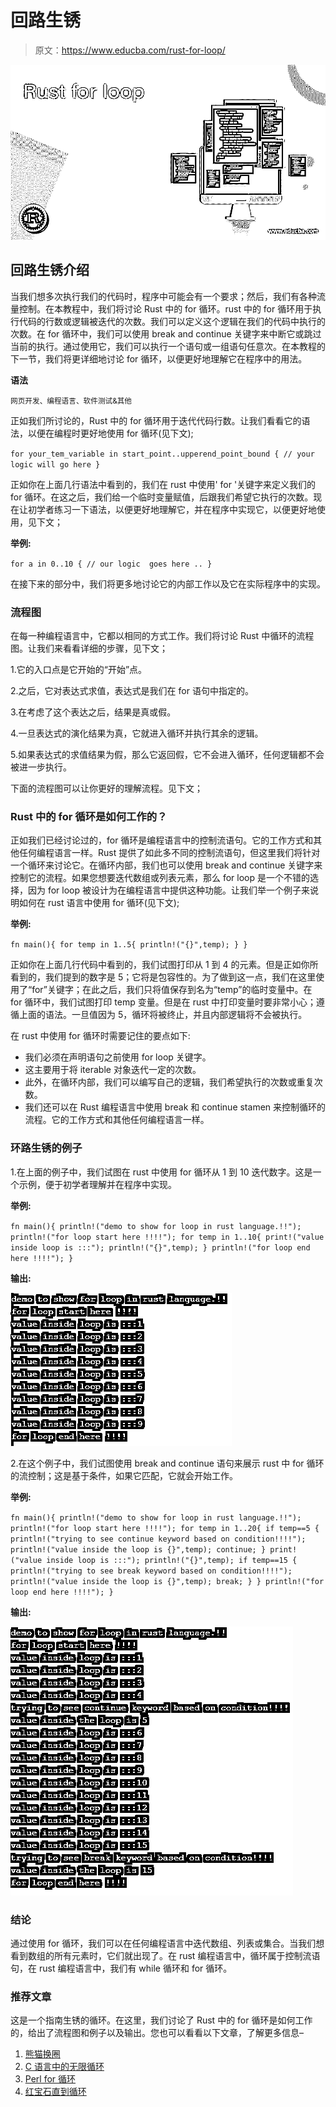 # 回路生锈

> 原文：<https://www.educba.com/rust-for-loop/>

![Rust for loop](img/7782aeb6a48db00a7d2534e6c66f892e.png)



## 回路生锈介绍

当我们想多次执行我们的代码时，程序中可能会有一个要求；然后，我们有各种流量控制。在本教程中，我们将讨论 Rust 中的 for 循环。rust 中的 for 循环用于执行代码的行数或逻辑被迭代的次数。我们可以定义这个逻辑在我们的代码中执行的次数。在 for 循环中，我们可以使用 break and continue 关键字来中断它或跳过当前的执行。通过使用它，我们可以执行一个语句或一组语句任意次。在本教程的下一节，我们将更详细地讨论 for 循环，以便更好地理解它在程序中的用法。

**语法**

<small>网页开发、编程语言、软件测试&其他</small>

正如我们所讨论的，Rust 中的 for 循环用于迭代代码行数。让我们看看它的语法，以便在编程时更好地使用 for 循环(见下文);

`for your_tem_variable in start_point..upperend_point_bound {
// your logic will go here
}`

正如你在上面几行语法中看到的，我们在 rust 中使用' for '关键字来定义我们的 for 循环。在这之后，我们给一个临时变量赋值，后跟我们希望它执行的次数。现在让初学者练习一下语法，以便更好地理解它，并在程序中实现它，以便更好地使用，见下文；

**举例:**

`for a in 0..10 {
// our logic  goes here ..
}`

在接下来的部分中，我们将更多地讨论它的内部工作以及它在实际程序中的实现。

### 流程图

在每一种编程语言中，它都以相同的方式工作。我们将讨论 Rust 中循环的流程图。让我们来看看详细的步骤，见下文；

1.它的入口点是它开始的“开始”点。

2.之后，它对表达式求值，表达式是我们在 for 语句中指定的。

3.在考虑了这个表达之后，结果是真或假。

4.一旦表达式的演化结果为真，它就进入循环并执行其余的逻辑。

5.如果表达式的求值结果为假，那么它返回假，它不会进入循环，任何逻辑都不会被进一步执行。

下面的流程图可以让你更好的理解流程。见下文；

### Rust 中的 for 循环是如何工作的？

正如我们已经讨论过的，for 循环是编程语言中的控制流语句。它的工作方式和其他任何编程语言一样。Rust 提供了如此多不同的控制流语句，但这里我们将针对一个循环来讨论它。在循环内部，我们也可以使用 break and continue 关键字来控制它的流程。如果您想要迭代数组或列表元素，那么 for loop 是一个不错的选择，因为 for loop 被设计为在编程语言中提供这种功能。让我们举一个例子来说明如何在 rust 语言中使用 for 循环(见下文);

**举例:**

`fn main(){
for temp in 1..5{
println!("{}",temp);
}
}`

正如你在上面几行代码中看到的，我们试图打印从 1 到 4 的元素。但是正如你所看到的，我们提到的数字是 5；它将是包容性的。为了做到这一点，我们在这里使用了“for”关键字；在此之后，我们只将值保存到名为“temp”的临时变量中。在 for 循环中，我们试图打印 temp 变量。但是在 rust 中打印变量时要非常小心；遵循上面的语法。一旦值因为 5，循环将被终止，并且内部逻辑将不会被执行。

在 rust 中使用 for 循环时需要记住的要点如下:

*   我们必须在声明语句之前使用 for loop 关键字。
*   这主要用于将 iterable 对象迭代一定的次数。
*   此外，在循环内部，我们可以编写自己的逻辑，我们希望执行的次数或重复次数。
*   我们还可以在 Rust 编程语言中使用 break 和 continue stamen 来控制循环的流程。它的工作方式和其他任何编程语言一样。

### 环路生锈的例子

1.在上面的例子中，我们试图在 rust 中使用 for 循环从 1 到 10 迭代数字。这是一个示例，便于初学者理解并在程序中实现。

**举例:**

`fn main(){
println!("demo to show for loop in rust language.!!");
println!("for loop start here !!!!");
for temp in 1..10{
print!("value inside loop is :::");
println!("{}",temp);
}
println!("for loop end here !!!!");
}`

**输出:**

![Rust for loop output 1](img/f8c5707952e1a7f3b091922b240feec9.png)



2.在这个例子中，我们试图使用 break and continue 语句来展示 rust 中 for 循环的流控制；这是基于条件，如果它匹配，它就会开始工作。

**举例:**

`fn main(){
println!("demo to show for loop in rust language.!!");
println!("for loop start here !!!!");
for temp in 1..20{
if temp==5 {
println!("trying to see continue keyword based on condition!!!!");
println!("value inside the loop is {}",temp);
continue;
}
print!("value inside loop is :::");
println!("{}",temp);
if temp==15 {
println!("trying to see break keyword based on condition!!!!");
println!("value inside the loop is {}",temp);
break;
}
}
println!("for loop end here !!!!");
}`

**输出:**

![Rust for loop output 2](img/97036f624d45cf4b314930b61444abab.png)



### 结论

通过使用 for 循环，我们可以在任何编程语言中迭代数组、列表或集合。当我们想看到数组的所有元素时，它们就出现了。在 rust 编程语言中，循环属于控制流语句，在 rust 编程语言中，我们有 while 循环和 for 循环。

### 推荐文章

这是一个指南生锈的循环。在这里，我们讨论了 Rust 中的 for 循环是如何工作的，给出了流程图和例子以及输出。您也可以看看以下文章，了解更多信息–

1.  [熊猫换圈](https://www.educba.com/pandas-for-loop/)
2.  [C 语言中的无限循环](https://www.educba.com/infinite-loop-in-c/)
3.  [Perl for 循环](https://www.educba.com/perl-for-loop/)
4.  [红宝石直到循环](https://www.educba.com/ruby-until-loop/)





